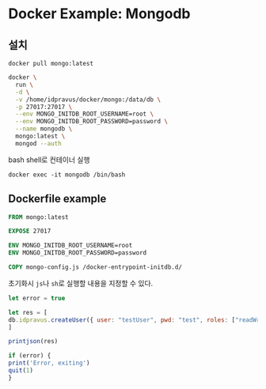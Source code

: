 # Docker Example: Mongodb

## 설치

`docker pull mongo:latest`

```sh
docker \
  run \
  -d \
  -v /home/idpravus/docker/mongo:/data/db \
  -p 27017:27017 \
  --env MONGO_INITDB_ROOT_USERNAME=root \
  --env MONGO_INITDB_ROOT_PASSWORD=password \
  --name mongodb \
  mongo:latest \
  mongod --auth
```

bash shell로 컨테이너 실행

`docker exec -it mongodb /bin/bash`

## Dockerfile example

```dockerfile
FROM mongo:latest

EXPOSE 27017

ENV MONGO_INITDB_ROOT_USERNAME=root
ENV MONGO_INITDB_ROOT_PASSWORD=password

COPY mongo-config.js /docker-entrypoint-initdb.d/
```

초기화시 `js`나 `sh`로 실행할 내용을 지정할 수 있다.

```js
let error = true

let res = [
db.idpravus.createUser({ user: "testUser", pwd: "test", roles: ["readWrite", "dbAdmin"] })
]

printjson(res)

if (error) {
print('Error, exiting')
quit(1)
}
```
